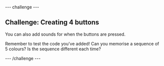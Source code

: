 --- challenge ---
## Challenge: Creating 4 buttons
You can also add sounds for when the buttons are pressed.

Remember to test the code you've added! Can you memorise a sequence of 5 colours? Is the sequence different each time?




--- /challenge ---
